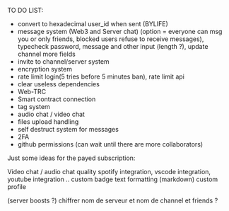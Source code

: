TO DO LIST:

- convert to hexadecimal user_id when sent (BYLIFE)
- message system (Web3 and Server chat) (option = everyone can msg you or only friends, blocked users refuse to receive messages), typecheck password, message and other input (length ?), update channel more fields
- invite to channel/server system
- encryption system
- rate limit login(5 tries before 5 minutes ban), rate limit api
- clear useless dependencies
- Web-TRC 
- Smart contract connection
- tag system
- audio chat / video chat
- files upload handling  
- self destruct system for messages
- 2FA
- github permissions (can wait until there are more collaborators)

Just some ideas for the payed subscription:

   Video chat / audio chat quality
   spotify integration, vscode integration, youtube integration ..
   custom badge 
   text formatting (markdown)
   custom profile
   
(server boosts ?)
chiffrer nom de serveur et nom de channel et friends ?
